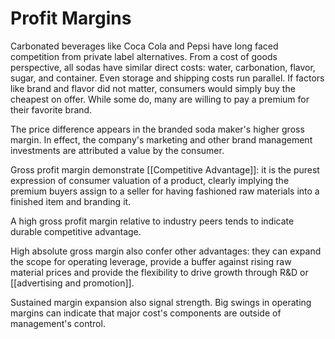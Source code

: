 # Profit Margins

Carbonated beverages like Coca Cola and Pepsi have long faced competition from private label alternatives. From a cost of goods perspective, all sodas have similar direct costs: water, carbonation, flavor, sugar, and container. Even storage and shipping costs run parallel. If factors like brand and flavor did not matter, consumers would simply buy the cheapest on offer. While some do, many are willing to pay a premium for their favorite brand.

The price difference appears in the branded soda maker's higher gross margin. In effect, the company's marketing and other brand management investments are attributed  a value by the consumer. 

Gross profit margin demonstrate [[Competitive Advantage]]: it is the purest expression of consumer valuation of a product, clearly implying the premium buyers assign to a seller for having fashioned raw materials into a finished item and branding it.


A high gross profit margin relative to industry peers tends to indicate durable competitive advantage. 

High absolute gross margin also confer other advantages: they can expand the scope for operating leverage, provide a buffer against rising raw material prices and provide the flexibility to drive growth through R&D or [[advertising and promotion]].

Sustained margin expansion also signal strength. Big swings in operating margins can indicate that major cost's components are outside of management's control. 